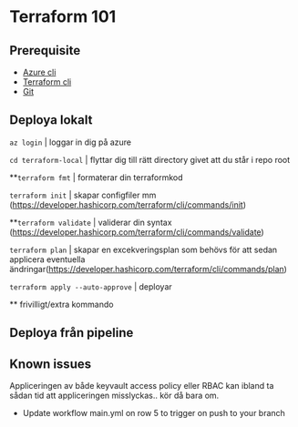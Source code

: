 # Terraform 101

## Prerequisite

- [Azure cli](https://learn.microsoft.com/en-us/cli/azure/install-azure-cli)
- [Terraform cli](https://developer.hashicorp.com/terraform/tutorials/aws-get-started/install-cli)
- [Git](https://github.com/git-guides/install-git)

## Deploya lokalt

`az login` | loggar in dig på azure

`cd terraform-local` | flyttar dig till rätt directory givet att du står i repo root

\*\*`terraform fmt` | formaterar din terraformkod

`terraform init` | skapar configfiler mm (https://developer.hashicorp.com/terraform/cli/commands/init)

\*\*`terraform validate` | validerar din syntax (https://developer.hashicorp.com/terraform/cli/commands/validate)

`terraform plan` | skapar en excekveringsplan som behövs för att sedan applicera eventuella ändringar(https://developer.hashicorp.com/terraform/cli/commands/plan)

`terraform apply --auto-approve` | deployar

\*\* frivilligt/extra kommando

## Deploya från pipeline

## Known issues

Appliceringen av både keyvault access policy eller RBAC kan ibland ta sådan tid att appliceringen misslyckas.. kör då bara om.

- Update workflow main.yml on row 5 to trigger on push to your branch
